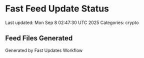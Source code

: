 # Fast Feed Update Status
Last updated: Mon Sep  8 02:47:30 UTC 2025
Categories: crypto

## Feed Files Generated

Generated by Fast Updates Workflow
